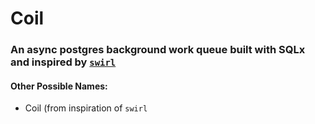 # Coil

### An async postgres background work queue built with SQLx and inspired by [`swirl`](https://github.com/sgrif/swirl)


#### Other Possible Names:
- Coil (from inspiration of `swirl`
